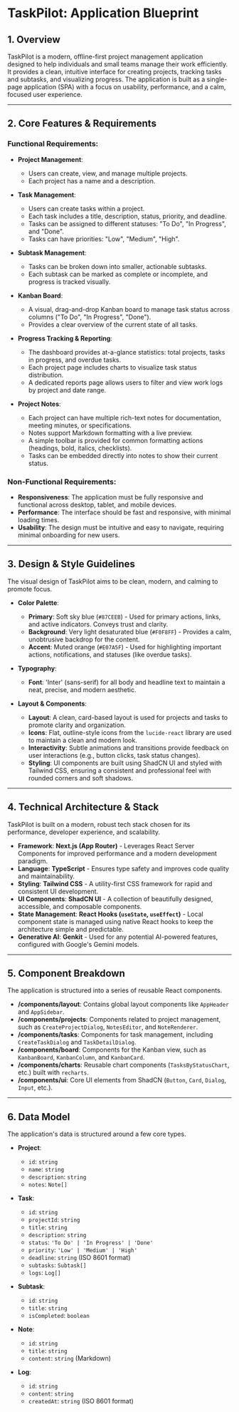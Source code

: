 # TaskPilot: Application Blueprint

## 1. Overview

TaskPilot is a modern, offline-first project management application designed to help individuals and small teams manage their work efficiently. It provides a clean, intuitive interface for creating projects, tracking tasks and subtasks, and visualizing progress. The application is built as a single-page application (SPA) with a focus on usability, performance, and a calm, focused user experience.

---

## 2. Core Features & Requirements

### Functional Requirements:

-   **Project Management**:
    -   Users can create, view, and manage multiple projects.
    -   Each project has a name and a description.

-   **Task Management**:
    -   Users can create tasks within a project.
    -   Each task includes a title, description, status, priority, and deadline.
    -   Tasks can be assigned to different statuses: "To Do", "In Progress", and "Done".
    -   Tasks can have priorities: "Low", "Medium", "High".

-   **Subtask Management**:
    -   Tasks can be broken down into smaller, actionable subtasks.
    -   Each subtask can be marked as complete or incomplete, and progress is tracked visually.

-   **Kanban Board**:
    -   A visual, drag-and-drop Kanban board to manage task status across columns ("To Do", "In Progress", "Done").
    -   Provides a clear overview of the current state of all tasks.

-   **Progress Tracking & Reporting**:
    -   The dashboard provides at-a-glance statistics: total projects, tasks in progress, and overdue tasks.
    -   Each project page includes charts to visualize task status distribution.
    -   A dedicated reports page allows users to filter and view work logs by project and date range.

-   **Project Notes**:
    -   Each project can have multiple rich-text notes for documentation, meeting minutes, or specifications.
    -   Notes support Markdown formatting with a live preview.
    -   A simple toolbar is provided for common formatting actions (headings, bold, italics, checklists).
    -   Tasks can be embedded directly into notes to show their current status.

### Non-Functional Requirements:

-   **Responsiveness**: The application must be fully responsive and functional across desktop, tablet, and mobile devices.
-   **Performance**: The interface should be fast and responsive, with minimal loading times.
-   **Usability**: The design must be intuitive and easy to navigate, requiring minimal onboarding for new users.

---

## 3. Design & Style Guidelines

The visual design of TaskPilot aims to be clean, modern, and calming to promote focus.

-   **Color Palette**:
    -   **Primary**: Soft sky blue (`#87CEEB`) - Used for primary actions, links, and active indicators. Conveys trust and clarity.
    -   **Background**: Very light desaturated blue (`#F0F8FF`) - Provides a calm, unobtrusive backdrop for the content.
    -   **Accent**: Muted orange (`#E07A5F`) - Used for highlighting important actions, notifications, and statuses (like overdue tasks).

-   **Typography**:
    -   **Font**: 'Inter' (sans-serif) for all body and headline text to maintain a neat, precise, and modern aesthetic.

-   **Layout & Components**:
    -   **Layout**: A clean, card-based layout is used for projects and tasks to promote clarity and organization.
    -   **Icons**: Flat, outline-style icons from the `lucide-react` library are used to maintain a clean and modern look.
    -   **Interactivity**: Subtle animations and transitions provide feedback on user interactions (e.g., button clicks, task status changes).
    -   **Styling**: UI components are built using ShadCN UI and styled with Tailwind CSS, ensuring a consistent and professional feel with rounded corners and soft shadows.

---

## 4. Technical Architecture & Stack

TaskPilot is built on a modern, robust tech stack chosen for its performance, developer experience, and scalability.

-   **Framework**: **Next.js (App Router)** - Leverages React Server Components for improved performance and a modern development paradigm.
-   **Language**: **TypeScript** - Ensures type safety and improves code quality and maintainability.
-   **Styling**: **Tailwind CSS** - A utility-first CSS framework for rapid and consistent UI development.
-   **UI Components**: **ShadCN UI** - A collection of beautifully designed, accessible, and composable components.
-   **State Management**: **React Hooks (`useState`, `useEffect`)** - Local component state is managed using native React hooks to keep the architecture simple and predictable.
-   **Generative AI**: **Genkit** - Used for any potential AI-powered features, configured with Google's Gemini models.

---

## 5. Component Breakdown

The application is structured into a series of reusable React components.

-   **/components/layout**: Contains global layout components like `AppHeader` and `AppSidebar`.
-   **/components/projects**: Components related to project management, such as `CreateProjectDialog`, `NotesEditor`, and `NoteRenderer`.
-   **/components/tasks**: Components for task management, including `CreateTaskDialog` and `TaskDetailDialog`.
-   **/components/board**: Components for the Kanban view, such as `KanbanBoard`, `KanbanColumn`, and `KanbanCard`.
-   **/components/charts**: Reusable chart components (`TasksByStatusChart`, etc.) built with `recharts`.
-   **/components/ui**: Core UI elements from ShadCN (`Button`, `Card`, `Dialog`, `Input`, etc.).

---

## 6. Data Model

The application's data is structured around a few core types.

-   **Project**:
    -   `id`: `string`
    -   `name`: `string`
    -   `description`: `string`
    -   `notes`: `Note[]`

-   **Task**:
    -   `id`: `string`
    -   `projectId`: `string`
    -   `title`: `string`
    -   `description`: `string`
    -   `status`: `'To Do' | 'In Progress' | 'Done'`
    -   `priority`: `'Low' | 'Medium' | 'High'`
    -   `deadline`: `string` (ISO 8601 format)
    -   `subtasks`: `Subtask[]`
    -   `logs`: `Log[]`

-   **Subtask**:
    -   `id`: `string`
    -   `title`: `string`
    -   `isCompleted`: `boolean`

-   **Note**:
    -   `id`: `string`
    -   `title`: `string`
    -   `content`: `string` (Markdown)

-   **Log**:
    -   `id`: `string`
    -   `content`: `string`
    -   `createdAt`: `string` (ISO 8601 format)
